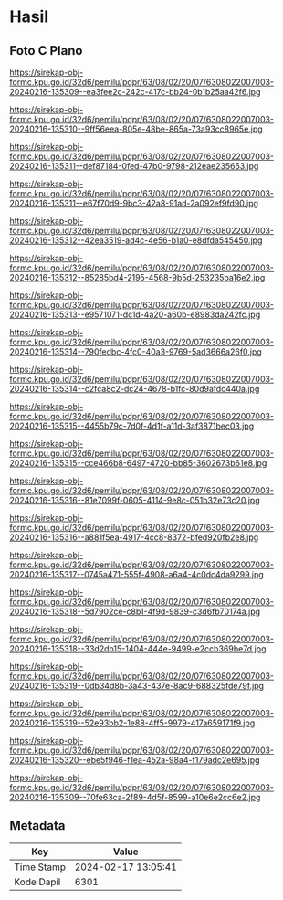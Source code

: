 # Hasil

## Foto C Plano

https://sirekap-obj-formc.kpu.go.id/32d6/pemilu/pdpr/63/08/02/20/07/6308022007003-20240216-135309--ea3fee2c-242c-417c-bb24-0b1b25aa42f6.jpg

https://sirekap-obj-formc.kpu.go.id/32d6/pemilu/pdpr/63/08/02/20/07/6308022007003-20240216-135310--9ff56eea-805e-48be-865a-73a93cc8965e.jpg

https://sirekap-obj-formc.kpu.go.id/32d6/pemilu/pdpr/63/08/02/20/07/6308022007003-20240216-135311--def87184-0fed-47b0-9798-212eae235653.jpg

https://sirekap-obj-formc.kpu.go.id/32d6/pemilu/pdpr/63/08/02/20/07/6308022007003-20240216-135311--e67f70d9-9bc3-42a8-91ad-2a092ef9fd90.jpg

https://sirekap-obj-formc.kpu.go.id/32d6/pemilu/pdpr/63/08/02/20/07/6308022007003-20240216-135312--42ea3519-ad4c-4e56-b1a0-e8dfda545450.jpg

https://sirekap-obj-formc.kpu.go.id/32d6/pemilu/pdpr/63/08/02/20/07/6308022007003-20240216-135312--85285bd4-2195-4568-9b5d-253235ba16e2.jpg

https://sirekap-obj-formc.kpu.go.id/32d6/pemilu/pdpr/63/08/02/20/07/6308022007003-20240216-135313--e9571071-dc1d-4a20-a60b-e8983da242fc.jpg

https://sirekap-obj-formc.kpu.go.id/32d6/pemilu/pdpr/63/08/02/20/07/6308022007003-20240216-135314--790fedbc-4fc0-40a3-9769-5ad3666a26f0.jpg

https://sirekap-obj-formc.kpu.go.id/32d6/pemilu/pdpr/63/08/02/20/07/6308022007003-20240216-135314--c2fca8c2-dc24-4678-b1fc-80d9afdc440a.jpg

https://sirekap-obj-formc.kpu.go.id/32d6/pemilu/pdpr/63/08/02/20/07/6308022007003-20240216-135315--4455b79c-7d0f-4d1f-a11d-3af3871bec03.jpg

https://sirekap-obj-formc.kpu.go.id/32d6/pemilu/pdpr/63/08/02/20/07/6308022007003-20240216-135315--cce466b8-6497-4720-bb85-3602673b61e8.jpg

https://sirekap-obj-formc.kpu.go.id/32d6/pemilu/pdpr/63/08/02/20/07/6308022007003-20240216-135316--81e7099f-0605-4114-9e8c-051b32e73c20.jpg

https://sirekap-obj-formc.kpu.go.id/32d6/pemilu/pdpr/63/08/02/20/07/6308022007003-20240216-135316--a881f5ea-4917-4cc8-8372-bfed920fb2e8.jpg

https://sirekap-obj-formc.kpu.go.id/32d6/pemilu/pdpr/63/08/02/20/07/6308022007003-20240216-135317--0745a471-555f-4908-a6a4-4c0dc4da9299.jpg

https://sirekap-obj-formc.kpu.go.id/32d6/pemilu/pdpr/63/08/02/20/07/6308022007003-20240216-135318--5d7902ce-c8b1-4f9d-9839-c3d6fb70174a.jpg

https://sirekap-obj-formc.kpu.go.id/32d6/pemilu/pdpr/63/08/02/20/07/6308022007003-20240216-135318--33d2db15-1404-444e-9499-e2ccb369be7d.jpg

https://sirekap-obj-formc.kpu.go.id/32d6/pemilu/pdpr/63/08/02/20/07/6308022007003-20240216-135319--0db34d8b-3a43-437e-8ac9-688325fde79f.jpg

https://sirekap-obj-formc.kpu.go.id/32d6/pemilu/pdpr/63/08/02/20/07/6308022007003-20240216-135319--52e93bb2-1e88-4ff5-9979-417a659171f9.jpg

https://sirekap-obj-formc.kpu.go.id/32d6/pemilu/pdpr/63/08/02/20/07/6308022007003-20240216-135320--ebe5f946-f1ea-452a-98a4-f179adc2e695.jpg

https://sirekap-obj-formc.kpu.go.id/32d6/pemilu/pdpr/63/08/02/20/07/6308022007003-20240216-135309--70fe63ca-2f89-4d5f-8599-a10e6e2cc6e2.jpg


## Metadata

| Key        | Value               |
| ---------- | ------------------- |
| Time Stamp | 2024-02-17 13:05:41 |
| Kode Dapil | 6301                |



